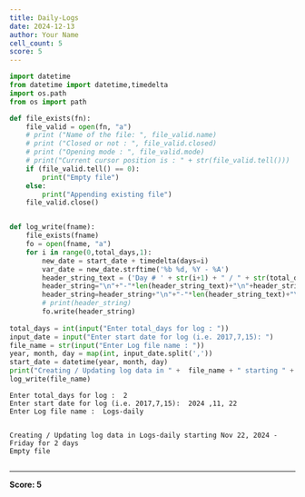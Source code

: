 ```yaml
---
title: Daily-Logs
date: 2024-12-13
author: Your Name
cell_count: 5
score: 5
---
```


```python
import datetime
from datetime import datetime,timedelta
import os.path
from os import path
```


```python
def file_exists(fn):
    file_valid = open(fn, "a")
    # print ("Name of the file: ", file_valid.name)
    # print ("Closed or not : ", file_valid.closed)
    # print ("Opening mode : ", file_valid.mode)
    # print("Current cursor position is : " + str(file_valid.tell()))
    if (file_valid.tell() == 0):
        print("Empty file")
    else:
        print("Appending existing file")
    file_valid.close()
```


```python

```


```python
def log_write(fname):
    file_exists(fname)
    fo = open(fname, "a")
    for i in range(0,total_days,1):
        new_date = start_date + timedelta(days=i)
        var_date = new_date.strftime('%b %d, %Y - %A')
        header_string_text = ('Day # ' + str(i+1) + " / " + str(total_days) + ' - ' + var_date + ' (' + str(total_days - i-1) + " days remaining) ")
        header_string="\n"+"-"*len(header_string_text)+"\n"+header_string_text
        header_string=header_string+"\n"+"-"*len(header_string_text)+"\n\n"
        # print(header_string)
        fo.write(header_string)
        
total_days = int(input("Enter total_days for log : "))
input_date = input("Enter start date for log (i.e. 2017,7,15): ")
file_name = str(input("Enter Log file name : "))
year, month, day = map(int, input_date.split(','))
start_date = datetime(year, month, day)
print("Creating / Updating log data in " +  file_name + " starting " + str(start_date.strftime('%b %d, %Y - %A')) + " for " + str(total_days) + " days " )
log_write(file_name)   
```

    Enter total_days for log :  2
    Enter start date for log (i.e. 2017,7,15):  2024 ,11, 22
    Enter Log file name :  Logs-daily


    Creating / Updating log data in Logs-daily starting Nov 22, 2024 - Friday for 2 days 
    Empty file



```python

```


---
**Score: 5**
